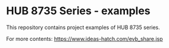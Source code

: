 # HUB 8735 Series - examples

This repository contains project examples of HUB 8735 series. 

For more contents: https://www.ideas-hatch.com/evb_share.jsp
